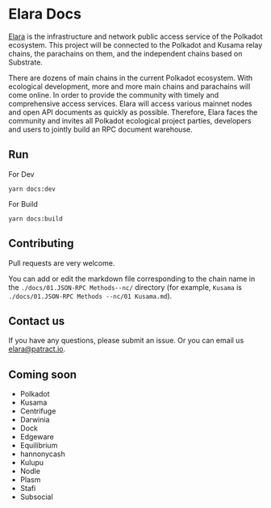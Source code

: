 # Elara Docs
[Elara](https://github.com/patractlabs/elara) is the infrastructure and network public access service of the Polkadot ecosystem. This project will be connected to the Polkadot and Kusama relay chains, the parachains on them, and the independent chains based on Substrate.

There are dozens of main chains in the current Polkadot ecosystem. With ecological development, more and more main chains and parachains will come online. In order to provide the community with timely and comprehensive access services. Elara will access various mainnet nodes and open API documents as quickly as possible.
Therefore, Elara faces the community and invites all Polkadot ecological project parties, developers and users to jointly build an RPC document warehouse.

## Run
For Dev
```
yarn docs:dev
```
For Build
```
yarn docs:build
```

## Contributing
Pull requests are very welcome.

You can add or edit the markdown file corresponding to the chain name in the `./docs/01.JSON-RPC Methods--nc/` directory (for example, `Kusama` is `./docs/01.JSON-RPC Methods --nc/01 Kusama.md`).

## Contact us
If you have any questions, please submit an issue. Or you can email us <elara@patract.io>.

## Coming soon
- Polkadot
- Kusama
- Centrifuge
- Darwinia
- Dock
- Edgeware
- Equilibrium 
- hannonycash
- Kulupu
- Nodle
- Plasm
- Stafi
- Subsocial